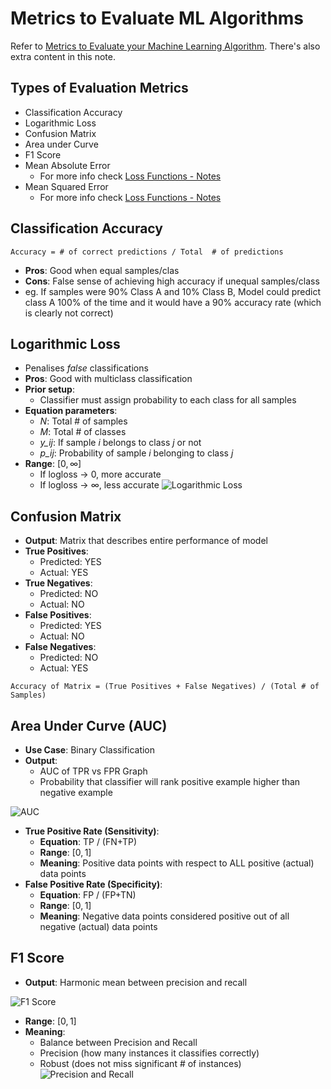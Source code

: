 # Metrics to Evaluate ML Algorithms
Refer to [Metrics to Evaluate your Machine Learning Algorithm](https://towardsdatascience.com/metrics-to-evaluate-your-machine-learning-algorithm-f10ba6e38234). There's also extra content in this note.

## Types of Evaluation Metrics
- Classification Accuracy
- Logarithmic Loss
- Confusion Matrix
- Area under Curve
- F1 Score
- Mean Absolute Error
  - For more info check [Loss Functions - Notes](https://lauradang.gitbook.io/notes/machine-learning/loss-functions)
- Mean Squared Error
  - For more info check [Loss Functions - Notes](https://lauradang.gitbook.io/notes/machine-learning/loss-functions)

## Classification Accuracy
`Accuracy = # of correct predictions / Total  # of predictions`
- **Pros**: Good when equal samples/clas
- **Cons**: False sense of achieving high accuracy if unequal samples/class
- eg. If samples were 90% Class A and 10% Class B, Model could predict class A 100% of the time and it would have a 90% accuracy rate (which is clearly not correct)

## Logarithmic Loss
- Penalises *false* classifications
- **Pros**: Good with multiclass classification
- **Prior setup**:
  - Classifier must assign probability to each class for all samples
- **Equation parameters**:
  - *N*: Total # of samples
  - *M*: Total # of classes
  - *y_ij*: If sample *i* belongs to class *j* or not
  - *p_ij*: Probability of sample *i* belonging to class *j*
- **Range**: $[0, \infty]$ 
  - If logloss &rarr; 0, more accurate
  - If logloss → $\infty$, less accurate
![Logarithmic Loss](https://markhneedham.com/blog//uploads/2016/09/NEmt7.png) 

## Confusion Matrix
- **Output**: Matrix that describes entire performance of model
- **True Positives**: 
  - Predicted: YES 
  - Actual: YES
- **True Negatives**: 
  - Predicted: NO
  - Actual: NO
- **False Positives**: 
  - Predicted: YES
  - Actual: NO
- **False Negatives**: 
  - Predicted: NO
  - Actual: YES

`Accuracy of Matrix = (True Positives + False Negatives) / (Total # of Samples)`

## Area Under Curve (AUC)
- **Use Case**: Binary Classification
- **Output**:
  - AUC of TPR vs FPR Graph
  - Probability that classifier will rank positive example higher than negative example

![AUC](https://miro.medium.com/max/427/1*zFW1Kj3e2X_mmluTW3rVeA.png)

- **True Positive Rate (Sensitivity)**:
  - **Equation**: TP / (FN+TP)
  - **Range**: $[0, 1]$
  - **Meaning**: Positive data points with respect to ALL positive (actual) data points
- **False Positive Rate (Specificity)**:
  - **Equation**: FP / (FP+TN)
  - **Range**: $[0, 1]$
  - **Meaning**: Negative data points considered positive out of all negative (actual) data points

## F1 Score
- **Output**: Harmonic mean between precision and recall

![F1 Score](https://mk0caiblog1h3pefaf7c.kinstacdn.com/wp-content/uploads/2018/09/Capture-d%E2%80%99e%CC%81cran-2018-09-26-a%CC%80-16.42.24-e1538561198738.png)

- **Range**: $[0, 1]$
- **Meaning**:
  - Balance between Precision and Recall
  - Precision (how many instances it classifies correctly)
  - Robust (does not miss significant # of instances)
![Precision and Recall](https://miro.medium.com/max/888/1*7J08ekAwupLBegeUI8muHA.png)

